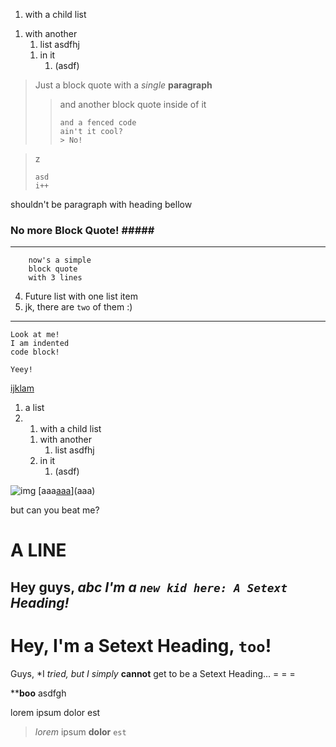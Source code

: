 
1)
   with a
   child list
1. with another
      1. list
          asdfhj
   1) in it
      1. (asdf)

> Just a block quote
> with a *single* **paragraph**
> > and another block quote
> > inside of it
> > ```
> > and a fenced code
> > ain't it cool?
> > > No!

> z
>```
>asd
>i++
>```

shouldn't be paragraph with heading bellow
### No more Block Quote! ##### #####

***

```
    now's a simple
    block quote
    with 3 lines
```

[aaa]: aaa "bbbb"

4. Future list
  with one list item
3. jk, there are `two` of them :)
---
    Look at me!
    I am indented
    code block!

    Yeey!

[ijklam][aaa]

1. a list
2. 1) with a
    child list
   1. with another
      1. list
          asdfhj
   2) in it
      1. (asdf)

![img](someurl)
[aaa[aaa][aaa]](aaa)


[aaaa]: aaa

but can you beat me?
# A LINE

Hey guys, *abc **I'm a `new kid
here: A Setext`** Heading!*
-------

Hey, I'm a Setext Heading, `too`!
===
Guys, *I **tried, but*
I simply* **cannot** get to
be a Setext Heading...
  = = = 

****boo** asdfgh

lorem ipsum
dolor est
> *lorem* ipsum
> **dolor** `est`